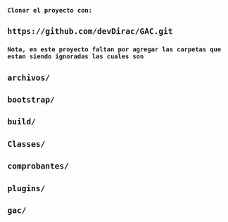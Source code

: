### `Clonar el proyecto con:`
## `https://github.com/devDirac/GAC.git`

### `Nota, en este proyecto faltan por agregar las carpetas que estan siendo ignoradas las cuales son `

## `archivos/`
## `bootstrap/`
## `build/`
## `Classes/`
## `comprobantes/`
## `plugins/`
## `gac/`
